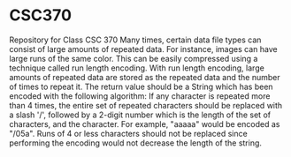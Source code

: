 # CSC370
Repository for Class CSC 370
Many times, certain data file types can consist of large
amounts of repeated data. For instance, images can have
large runs of the same color. This can be easily compressed
using a technique called run length encoding. With run
length encoding, large amounts of repeated data are stored
as the repeated data and the number of times to repeat it.
The return value should be a String which has been encoded
with the following algorithm:
If any character is repeated more than 4 times, the entire
set of repeated characters should be replaced with a slash
'/', followed by a 2-digit number which is the length of
the set of characters, and the character. For example,
"aaaaa" would be encoded as "/05a". Runs of 4 or less
characters should not be replaced since performing the
encoding would not decrease the length of the string.
